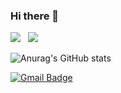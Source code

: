 ### Hi there 👋


<img src="https://img.shields.io/badge/JavaScript-F7DF1E?style=flat-square&logo=JavaScript&logoColor=white" /> &nbsp; <img src="https://img.shields.io/badge/Java-007396?style=flat-square&logo=Java&logoColor=white" />
   
<!-- 
GitHub.io 바로가기 : [gwonkim.github.io](https://gwonkim.github.io)
-->

   

![Anurag's GitHub stats](https://github-readme-stats.vercel.app/api?username=gwonkim&show_icons=true)


[![Gmail Badge](https://img.shields.io/badge/Gmail-d14836?style=flat-square&logo=Gmail&logoColor=white&link=mailto:jiwonk427@gmail.com)](mailto:jiwonk427@gmail.com)

<!--
**gwonkim/gwonkim** is a ✨ _special_ ✨ repository because its `README.md` (this file) appears on your GitHub profile.

[![Top Langs](https://github-readme-stats.vercel.app/api/top-langs/?username=gwonkim&layout=compact)](https://github.com/anuraghazra/github-readme-stats)


Here are some ideas to get you started:

- 🔭 I’m currently working on ...
- 🌱 I’m currently learning ...
- 👯 I’m looking to collaborate on ...
- 🤔 I’m looking for help with ...
- 💬 Ask me about ...
- 📫 How to reach me: ...
- 😄 Pronouns: ...
- ⚡ Fun fact: ...
-->
